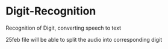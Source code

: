 # Digit-Recognition
Recognition of Digit, converting speech to text

25feb file will be able to split the audio into corresponding digit
